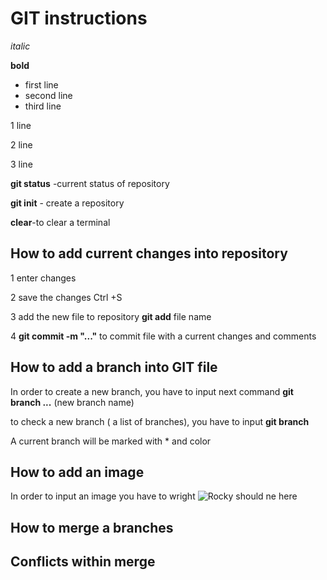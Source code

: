 # GIT instructions

*italic*

**bold**

* first line
* second line
* third line

 1 line

 2 line

 3 line

 **git status** -current status of repository

 **git init** - create a repository

 **clear**-to clear a terminal 

 ## How to add current changes into repository

 1 enter changes

 2 save the changes Ctrl +S 

 3 add the new file to repository **git add** file name

 4 **git commit -m "..."** to commit file with a current changes and comments
 
 ## How to add a branch into GIT file

 In order to create a new branch, you have to input next command 
 **git branch ...** (new branch name)
 
 to check a new branch ( a list of branches), you have to input
**git branch** 

A current branch will be marked with * and color

 ## How to add an image 

 In order to input an image you have to wright
 ![Rocky should ne here](Rocky.jpeg)

 ## How to merge a branches

 ## Conflicts within merge

